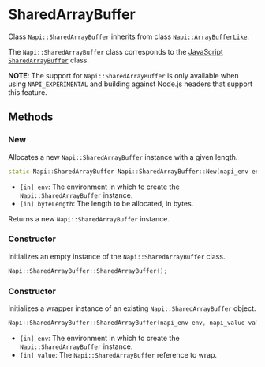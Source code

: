 # SharedArrayBuffer

Class `Napi::SharedArrayBuffer` inherits from class [`Napi::ArrayBufferLike`][].

The `Napi::SharedArrayBuffer` class corresponds to the
[JavaScript `SharedArrayBuffer`](https://developer.mozilla.org/en-US/docs/Web/JavaScript/Reference/Global_Objects/SharedArrayBuffer)
class.

**NOTE**: The support for `Napi::SharedArrayBuffer` is only available when using
`NAPI_EXPERIMENTAL` and building against Node.js headers that support this
feature.

## Methods

### New

Allocates a new `Napi::SharedArrayBuffer` instance with a given length.

```cpp
static Napi::SharedArrayBuffer Napi::SharedArrayBuffer::New(napi_env env, size_t byteLength);
```

- `[in] env`: The environment in which to create the `Napi::SharedArrayBuffer`
  instance.
- `[in] byteLength`: The length to be allocated, in bytes.

Returns a new `Napi::SharedArrayBuffer` instance.

### Constructor

Initializes an empty instance of the `Napi::SharedArrayBuffer` class.

```cpp
Napi::SharedArrayBuffer::SharedArrayBuffer();
```

### Constructor

Initializes a wrapper instance of an existing `Napi::SharedArrayBuffer` object.

```cpp
Napi::SharedArrayBuffer::SharedArrayBuffer(napi_env env, napi_value value);
```

- `[in] env`: The environment in which to create the `Napi::SharedArrayBuffer`
  instance.
- `[in] value`: The `Napi::SharedArrayBuffer` reference to wrap.

[`Napi::ArrayBufferLike`]: ./array_buffer_like.md
